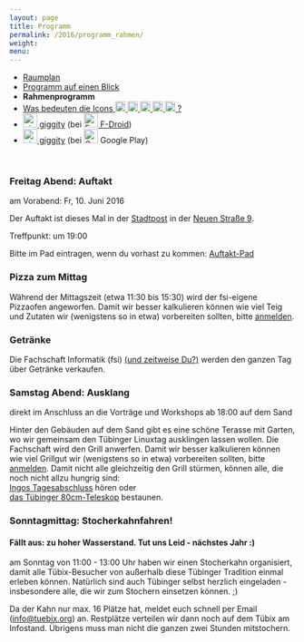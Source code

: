 ```yaml
---
layout: page
title: Programm
permalink: /2016/programm_rahmen/
weight: 
menu: 
---
```

* <a href="../programm_raumplan/">Raumplan</a>&nbsp;&nbsp;&nbsp;&nbsp;
* <a href="../programm_auf_einen_blick">Programm auf einen Blick</a>&nbsp;&nbsp;&nbsp;&nbsp;
* <span style="font-weight: bold;">Rahmenprogramm</span>
* <a href="../programm_was_bedeuten_die_icons">Was bedeuten die Icons <img height="18" width="18" src="../../images/workshop.svg"> <img height="18" width="18" src="../../images/talk.svg"> <img height="18" width="18" src="../../images/talk2.svg"> <img height="18" width="18" src="../../images/lightning.svg"> <img height="18" width="18" src="../../images/lpic.svg"> ?</a>
* <a href="https://f-droid.org/repository/browse/?fdid=net.gaast.giggity" target="_blank"><img height="25" src="../../images/giggity.png" alt="giggity-Logo" title="giggity-Logo" />&nbsp;giggity</a> (bei
<a href="https://f-droid.org/" target="_blank"><img height="25" src="../../images/fdroid.png" alt="F-Droid-Logo" title="F-Droid-Logo" />&nbsp;F-Droid</a>)
* <a href="https://play.google.com/store/apps/details?id=net.gaast.giggity" target="_blank"><img height="25" src="../../images/giggity.png" alt="giggity-Logo" title="giggity-Logo" />&nbsp;giggity</a> (bei
<img height="25" src="../../images/googleplay.png" alt="Google-Play-Logo" title="Google-Play-Logo" />&nbsp;Google Play)

<p><br/></p>

### Freitag Abend: Auftakt

am Vorabend: Fr, 10. Juni 2016

Der Auftakt ist dieses Mal in der <a href="http://www.tuepedia.de/wiki/Stadtpost" target="_blank">Stadtpost</a> in der <a href="http://osm.org/go/0DkqBIl9K?m=&node=289739544" target="_blank">Neuen Straße 9</a>.

Treffpunkt: um 19:00<br/>

Bitte im Pad eintragen, wenn du vorhast zu kommen: <a href="https://tuebix2016.titanpad.com/auftakt" target="_blank">Auftakt-Pad</a>

### Pizza zum Mittag

Während der Mittagszeit (etwa 11:30 bis 15:30) wird der fsi-eigene Pizzaofen angeworfen.
Damit wir besser kalkulieren können wie viel Teig und Zutaten wir (wenigstens so in etwa) vorbereiten sollten, bitte <a href="../anmeldung/">anmelden</a>.

### Getränke

Die Fachschaft Informatik (fsi) <a href="../../callforhelpers">(und zeitweise Du?)</a> werden den ganzen Tag über Getränke verkaufen.

### Samstag Abend: Ausklang

direkt im Anschluss an die Vorträge und Workshops ab 18:00 auf dem Sand

Hinter den Gebäuden auf dem Sand gibt es eine schöne Terasse mit Garten, wo wir gemeinsam den Tübinger Linuxtag ausklingen lassen wollen.
Die Fachschaft wird den Grill anwerfen.
Damit wir besser kalkulieren können wie viel Grillgut wir (wenigstens so in etwa) vorbereiten sollten, bitte <a href="../anmeldung/">anmelden</a>.
Damit nicht alle gleichzeitig den Grill stürmen, können alle, die noch nicht allzu hungrig sind:<br/>
<a class="talk" href="../programm/ingo-blechschmidt-das-geheimnis-der-zahl-5/">Ingos Tagesabschluss</a> hören oder<br/>
<a class="talk" href="../programm/ruth-und-daniel-gottschall-cornelia-heinitz-das-tuebinger-80cm-teleskop/">das Tübinger 80cm-Teleskop</a> bestaunen.<br/>

### Sonntagmittag: Stocherkahnfahren!

#### Fällt aus: zu hoher Wasserstand. Tut uns Leid - nächstes Jahr :)

am Sonntag von 11:00 - 13:00 Uhr haben wir einen Stocherkahn organisiert, damit alle Tübix-Besucher von außerhalb diese Tübinger Tradition einmal erleben können. Natürlich sind auch Tübinger selbst herzlich eingeladen - insbesondere alle, die wir zum Stochern einsetzen können. ;)

Da der Kahn nur max. 16 Plätze hat, meldet euch schnell per Email (info@tuebix.org) an. Restplätze verteilen wir dann noch auf dem Tübix am Infostand. Übrigens muss man nicht die ganzen zwei Stunden mitstochern.
